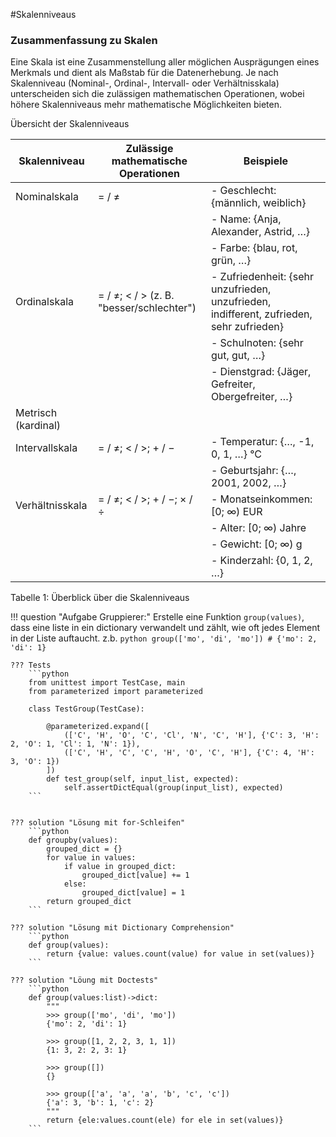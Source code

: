 #Skalenniveaus


### Zusammenfassung zu Skalen

Eine Skala ist eine Zusammenstellung aller möglichen Ausprägungen eines Merkmals und dient als Maßstab für die Datenerhebung. Je nach Skalenniveau (Nominal-, Ordinal-, Intervall- oder Verhältnisskala) unterscheiden sich die zulässigen mathematischen Operationen, wobei höhere Skalenniveaus mehr mathematische Möglichkeiten bieten.


Übersicht der Skalenniveaus

Skalenniveau         | Zulässige mathematische Operationen          | Beispiele
---------------------|---------------------------------------------|-------------------------------------------
Nominalskala         | = / ≠                                       | - Geschlecht: {männlich, weiblich}
                     |                                             | - Name: {Anja, Alexander, Astrid, …}
                     |                                             | - Farbe: {blau, rot, grün, …}
Ordinalskala         | = / ≠; < / > (z. B. "besser/schlechter")    | - Zufriedenheit: {sehr unzufrieden, unzufrieden, indifferent, zufrieden, sehr zufrieden}
                     |                                             | - Schulnoten: {sehr gut, gut, …}
                     |                                             | - Dienstgrad: {Jäger, Gefreiter, Obergefreiter, …}
Metrisch (kardinal)  |                                             | 
Intervallskala       | = / ≠; < / >; + / −                         | - Temperatur: {…, -1, 0, 1, …} °C
                     |                                             | - Geburtsjahr: {…, 2001, 2002, …}
Verhältnisskala      | = / ≠; < / >; + / −; × / ÷                  | - Monatseinkommen: [0; ∞) EUR
                     |                                             | - Alter: [0; ∞) Jahre
                     |                                             | - Gewicht: [0; ∞) g
                     |                                             | - Kinderzahl: {0, 1, 2, …}

Tabelle 1: Überblick über die Skalenniveaus

!!! question "Aufgabe Gruppierer:"
    Erstelle eine Funktion `group(values)`, dass eine liste in ein dictionary verwandelt und zählt,
    wie oft jedes Element in der Liste auftaucht. z.b. 
    ```python
    group(['mo', 'di', 'mo']) # {'mo': 2, 'di': 1}
    ```

    ??? Tests
        ```python
        from unittest import TestCase, main
        from parameterized import parameterized

        class TestGroup(TestCase):

            @parameterized.expand([
                (['C', 'H', 'O', 'C', 'Cl', 'N', 'C', 'H'], {'C': 3, 'H': 2, 'O': 1, 'Cl': 1, 'N': 1}),
                (['C', 'H', 'C', 'C', 'H', 'O', 'C', 'H'], {'C': 4, 'H': 3, 'O': 1})
            ])
            def test_group(self, input_list, expected):
                self.assertDictEqual(group(input_list), expected)
        ```


    ??? solution "Lösung mit for-Schleifen"
        ```python
        def groupby(values):
            grouped_dict = {}
            for value in values:
                if value in grouped_dict:
                    grouped_dict[value] += 1
                else:
                    grouped_dict[value] = 1
            return grouped_dict
        ```
    
    ??? solution "Lösung mit Dictionary Comprehension"
        ```python
        def group(values):
            return {value: values.count(value) for value in set(values)}
        ```

    ??? solution "Löung mit Doctests"
        ```python
        def group(values:list)->dict:
            """    
            >>> group(['mo', 'di', 'mo'])
            {'mo': 2, 'di': 1}

            >>> group([1, 2, 2, 3, 1, 1])
            {1: 3, 2: 2, 3: 1}

            >>> group([])
            {}

            >>> group(['a', 'a', 'a', 'b', 'c', 'c'])
            {'a': 3, 'b': 1, 'c': 2}
            """
            return {ele:values.count(ele) for ele in set(values)}
        ```
